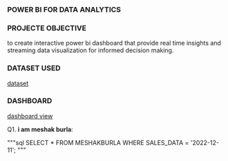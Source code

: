 ### POWER BI FOR DATA ANALYTICS

### PROJECTE OBJECTIVE

 to create interactive power bi dashboard that provide real time insights and streaming data visualization for informed decision making.

### DATASET USED

<a href="https://github.com/MeshakBurla/sample/commit/e96929d8960d9d2f2d82b31b84e2e351551fd9dc">dataset</a>

### DASHBOARD

<a href="https://github.com/MeshakBurla/power-bi-for-data-analytics/commit/b262e76d7cfea907162bf1b90600850dd684fd71">dashboard view</a>

Q1. **i am meshak burla**:

"""sql
SELECT * 
FROM MESHAKBURLA
WHERE SALES_DATA = '2022-12-11';
"""


